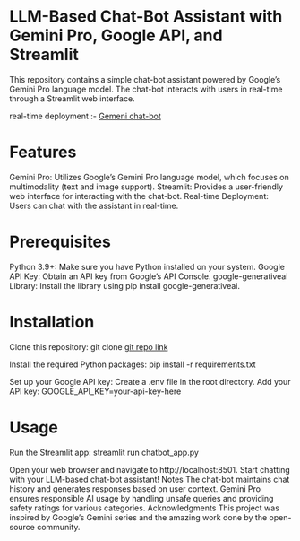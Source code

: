 # LLM-Based Chat-Bot Assistant with Gemini Pro, Google API, and Streamlit
This repository contains a simple chat-bot assistant powered by Google’s Gemini Pro language model. The chat-bot interacts with users in real-time through a Streamlit web interface.

real-time deployment :- [Gemeni chat-bot](https://llm-based-chat-bot-a9vxpxcn89ukfhtj3aajjn.streamlit.app/)

# Features
Gemini Pro: Utilizes Google’s Gemini Pro language model, which focuses on multimodality (text and image support).
Streamlit: Provides a user-friendly web interface for interacting with the chat-bot.
Real-time Deployment: Users can chat with the assistant in real-time.

# Prerequisites
Python 3.9+: Make sure you have Python installed on your system.
Google API Key: Obtain an API key from Google’s API Console.
google-generativeai Library: Install the library using pip install google-generativeai.

# Installation
Clone this repository:
git clone [git repo link](https://github.com/Abhishekvidhate/LLM-Based-chat-bot.git)

Install the required Python packages:
pip install -r requirements.txt

Set up your Google API key:
Create a .env file in the root directory.
Add your API key:
GOOGLE_API_KEY=your-api-key-here

# Usage
Run the Streamlit app:
streamlit run chatbot_app.py

Open your web browser and navigate to http://localhost:8501.
Start chatting with your LLM-based chat-bot assistant!
Notes
The chat-bot maintains chat history and generates responses based on user context.
Gemini Pro ensures responsible AI usage by handling unsafe queries and providing safety ratings for various categories.
Acknowledgments
This project was inspired by Google’s Gemini series and the amazing work done by the open-source community.
